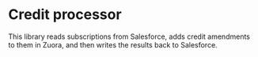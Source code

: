 # Credit processor

This library reads subscriptions from Salesforce, adds credit amendments to them in Zuora, 
and then writes the results back to Salesforce.
